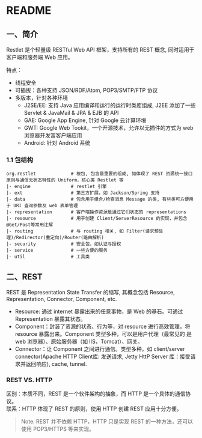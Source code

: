 # README
## 一、简介
Restlet 是个轻量级 RESTful Web API 框架，支持所有的 REST 概念, 同时适用于客户端和服务端 Web 应用。

特点：
* 线程安全
* 可插拔：各种支持 JSON/RDF/Atom, POP3/SMTP/FTP 协议
* 多版本，针对各种环境
    * J2SE/EE: 支持 Java 应用编译和运行的运行时类库组成, J2EE 添加了一些 Servlet & JavaMail & JPA & EJB 的 API 
    * GAE: Google App Engine, 针对 Google 云计算环境
    * GWT: Google Web Tookit，一个开源技术，允许以无插件的方式为 web 浏览器开发富客户端应用
    * Android: 针对 Android 系统
    
### 1.1 包结构
~~~
org.restlet             # 根包, 包含最重要的组成, 如体现了 REST 资源统一接口原则与通信无状态特性的 Uniform，核心类 Restlet 等
|- engine               # restlet 引擎
|- ext                  # 第三方扩展，如 Jackson/Spring 支持
|- data                 # 包含用于组合/检查消息 Message 的类, 有些类可方便用于 URI 查询参数及 web 表单管理
|- representation       # 客户端操作资源是通过它们状态的 representations 
|- resource             # 用于创建 Client/ServerResource 的实现，并包含 @Get/Post等常用注解
|- routing              # 与 routing 相关, 如 Filter(请求预处理)/Redirector(重定向)/Router(路由解析)
|- security             # 安全包，如认证与授权
|- service              # 一些方便的服务
|- util                 # 工具类
~~~
    

## 二、REST
REST 是 Representation State Transfer 的缩写, 其概念包括 Resource, Representation, Connector, Component, etc.

* Resource: 通过 internet 暴露出来的任意事物，是 Web 的基石。可通过 Representation 暴露其状态。
* Component：封装了资源的状态、行为等，对 resource 进行高效管理，将 resource 暴露出来。Component 类型多种，可以是用户代理（最常见的
是 web 浏览器）、原始服务器（如 IIS，Tomcat）、网关。
* Connector：让 Component 之间进行通信。类型多种，如 client/server connector(Apache HTTP Client库: 发送请求, Jetty HttP Server
库：接受请求并返回响应), cache, tunnel.

### REST VS. HTTP
区别：本质不同，REST 是一个软件架构的抽象，而 HTTP 是一个具体的通信协议。  
联系：HTTP 体现了 REST 的原则，使用 HTTP 创建 REST 应用十分方便。

> Note: REST 并不依赖 HTTP，HTTP 只是实现 REST 的一种方法，还可以使用 POP3/HTTPS 等来实现。